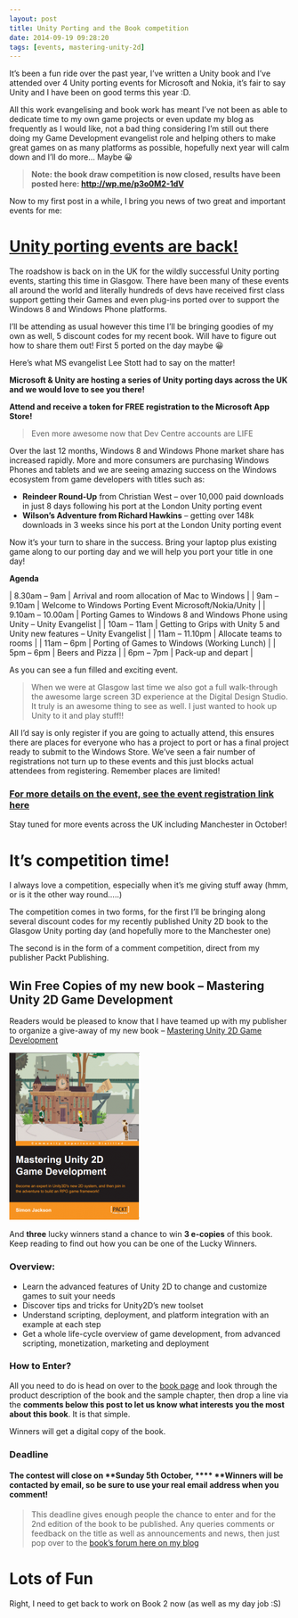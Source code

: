 ```yaml
---
layout: post
title: Unity Porting and the Book competition
date: 2014-09-19 09:28:20
tags: [events, mastering-unity-2d]
---
```


It’s been a fun ride over the past year, I’ve written a Unity book and I’ve attended over 4 Unity porting events for Microsoft and Nokia, it’s fair to say Unity and I have been on good terms this year :D.

All this work evangelising and book work has meant I’ve not been as able to dedicate time to my own game projects or even update my blog as frequently as I would like, not a bad thing considering I’m still out there doing my Game Development evangelist role and helping others to make great games on as many platforms as possible, hopefully next year will calm down and I’ll do more… Maybe 😀

> **Note: the book draw competition is now closed, results have been posted here: http://wp.me/p3o0M2-1dV**

Now to my first post in a while, I bring you news of two great and important events for me:

# [Unity porting events are back!](https://msevents.microsoft.com/CUI/EventDetail?EventID=1032596026&Culture=en-GB&community=0 "Glasgow Unity Porting lab registration")

The roadshow is back on in the UK for the wildly successful Unity porting events, starting this time in Glasgow.  There have been many of these events all around the world and literally hundreds of devs have received first class support getting their Games and even plug-ins ported over to support the Windows 8 and Windows Phone platforms.

I’ll be attending as usual however this time I’ll be bringing goodies of my own as well, 5 discount codes for my recent book. Will have to figure out how to share them out!  First 5 ported on the day maybe 😀

Here’s what MS evangelist Lee Stott had to say on the matter!

**Microsoft & Unity are hosting a series of Unity porting days across the UK and we would love to see you there!**

**Attend and receive a token for FREE registration to the Microsoft App Store!**

> Even more awesome now that Dev Centre accounts are LIFE

Over the last 12 months, Windows 8 and Windows Phone market share has increased rapidly. More and more consumers are purchasing Windows Phones and tablets and we are seeing amazing success on the Windows ecosystem from game developers with titles such as:

- **Reindeer Round-Up** from Christian West – over 10,000 paid downloads in just 8 days following his port at the London Unity porting event
- **Wilson’s Adventure from Richard Hawkins** – getting over 148k downloads in 3 weeks since his port at the London Unity porting event

Now it’s your turn to share in the success. Bring your laptop plus existing game along to our porting day and we will help you port your title in one day!

**Agenda**

| 8.30am – 9am | Arrival and room allocation of Mac to Windows |
| 9am – 9.10am | Welcome to Windows Porting Event Microsoft/Nokia/Unity |
| 9.10am – 10.00am | Porting Games to Windows 8 and Windows Phone using Unity – Unity Evangelist |
| 10am – 11am | Getting to Grips with Unity 5 and Unity new features – Unity Evangelist |
| 11am – 11.10pm | Allocate teams to rooms |
| 11am – 6pm | Porting of Games to Windows (Working Lunch) |
| 5pm – 6pm | Beers and Pizza |
| 6pm – 7pm | Pack-up and depart |

As you can see a fun filled and exciting event.

> When we were at Glasgow last time we also got a full walk-through the awesome large screen 3D experience at the Digital Design Studio.  It truly is an awesome thing to see as well.  I just wanted to hook up Unity to it and play stuff!!

All I’d say is only register if you are going to actually attend, this ensures there are places for everyone who has a project to port or has a final project ready to submit to the Windows Store.  We’ve seen a fair number of registrations not turn up to these events and this just blocks actual attendees from registering.  Remember places are limited!

### [For more details on the event, see the event registration link here](https://msevents.microsoft.com/CUI/EventDetail?EventID=1032596026&Culture=en-GB&community=0 "Glasgow Unity Porting lab registration")

Stay tuned for more events across the UK including Manchester in October!

# It’s competition time!

I always love a competition, especially when it’s me giving stuff away (hmm, or is it the other way round…..)

The competition comes in two forms, for the first I’ll be bringing along several discount codes for my recently published Unity 2D book to the Glasgow Unity porting day (and hopefully more to the Manchester one)

The second is in the form of a comment competition, direct from my publisher Packt Publishing.

## **Win Free Copies of my new book – Mastering Unity 2D Game Development**

Readers would be pleased to know that I have teamed up with my publisher to organize a give-away of my new book – [Mastering Unity 2D Game Development](https://www.packtpub.com/game-development/mastering-unity-2d-game-development)

[![ width=](/assets/img/wordpress/2014/10/FrontCover-234x300.png)](/assets/img/wordpress/2014/10/FrontCover.png)

 

And **three** lucky winners stand a chance to win **3 e-copies** of this book. Keep reading to find out how you can be one of the Lucky Winners.

 

### Overview:

 

 

 

- Learn the advanced features of Unity 2D to change and customize games to suit your needs
- Discover tips and tricks for Unity2D’s new toolset
- Understand scripting, deployment, and platform integration with an example at each step
- Get a whole life-cycle overview of game development, from advanced scripting, monetization, marketing and deployment

###   **How to Enter?**

All you need to do is head on over to the [book page](https://www.packtpub.com/game-development/mastering-unity-2d-game-development) and look through the product description of the book and the sample chapter, then drop a line via the **comments below this post to let us know what interests you the most about this book**. It is that simple.

Winners will get a digital copy of the book.

 

### **Deadline**

#### The contest will close on **Sunday 5th October, ****  **Winners will be contacted by email, so be sure to use your real email address when you comment!

> This deadline gives enough people the chance to enter and for the 2nd edition of the book to be published.  Any queries comments or feedback on the title as well as announcements and news, then just pop over to the [book’s forum here on my blog](http://bit.ly/MasteringUnity2DForums "Mastering Unity 2D Game Development forums")

# Lots of Fun

Right, I need to get back to work on Book 2 now (as well as my day job :S)

